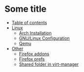 # Some title

- [Table of contents](README.md)
- [Linux]()
    * [Arch Installation](linux/arch_installation.md)
    * [GNU/Linux Configuration](linux/guide.md)
    * [Qemu](linux/qemu.md)
- [Other]()
    * [Firefox addons](other/firefox_addons.md)
    * [Firefox prefs](other/user-js.md)
    * [Shared folder in virt-manager](linux/shared.md)
